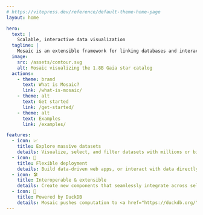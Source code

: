 ```yaml
---
# https://vitepress.dev/reference/default-theme-home-page
layout: home

hero:
  text: |
    Scalable, interactive data visualization
  tagline: |
    Mosaic is an extensible framework for linking databases and interactive views.
  image:
    src: /assets/contour.svg
    alt: Mosaic visualizing the 1.8B Gaia star catalog
  actions:
    - theme: brand
      text: What is Mosaic?
      link: /what-is-mosaic/
    - theme: alt
      text: Get started
      link: /get-started/
    - theme: alt
      text: Examples
      link: /examples/

features:
  - icon: 📈
    title: Explore massive datasets
    details: Visualize, select, and filter datasets with millions or billions of records.
  - icon: 🚀
    title: Flexible deployment
    details: Build data-driven web apps, or interact with data directly in Jupyter notebooks.
  - icon: 🛠️
    title: Interoperable & extensible
    details: Create new components that seamlessly integrate across selections and datasets.
  - icon: 🦆
    title: Powered by DuckDB
    details: Mosaic pushes computation to <a href="https://duckdb.org/">DuckDB</a>, both server-side and in your browser via WebAssembly.
---
```


